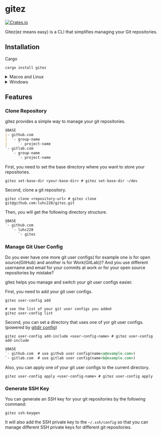 # gitez

[![Crates.io][crates-badge]][crates-url]

[crates-badge]: https://img.shields.io/crates/v/gitc.svg
[crates-url]: https://crates.io/crates/gitez

Gitez(ez means easy) is a CLI that simplifies managing your Git repositories.

## Installation

Cargo

```shell
cargo install gitez
```

<details>

<summary>Macos and Linux</summary>

Coming soon...

</details>

<details>

<summary>Windows</summary>

Coming soon...

</details>

## Features

### Clone Repository

gitez provides a simple way to manage your git repositories.

```md
$BASE
|- github.com
|  `- group-name
|     `- project-name
`- gitlab.com
   `- group-name
      `- project-name
```

First, you need to set the base directory where you want to store your repositories.

```shell
gitez set-base-dir <your-base-dir> # gitez set-base-dir ~/dev
```

Second, clone a git repository.

```shell
gitez clone <repository-url> # gitez clone git@github.com:luhc228/gitez.git
```

Then, you will get the following directory structure.

```md
$BASE
`- github.com
   `- luhc228
      `- gitez
```

### Manage Git User Config

Do you ever have one more git user configs( for example one is for open source(GitHub) and another is for Work(GitLab))? And you use different username and email for your commits at work or for your open source repositories by mistake?

gitez helps you manage and switch your git user configs easier.

First, you need to add your git user configs.

```shell
gitez user-config add

# see the list of your git user configs you added
gitez user-config list
```

Second, you can set a directory that uses one of yor git user configs.(powered by [gitdir config](https://git-scm.com/docs/git-config#Documentation/git-config.txt-codegitdircode))

```shell
gitez user-config add-include <user-config-name> # gitez user-config add-include
```

```md
$BASE
`- github.com  # use github user config(name<a@example.com>)
`- gitlab.com  # use gitlab user config(name<b@example.com>)
```

Also, you can apply one of your git user configs to the current directory.

```shell
gitez user-config apply <user-config-name> # gitez user-config apply
```

### Generate SSH Key

You can generate an SSH key for your git repositories by the following command:

```shell
gitez ssh-keygen
```

It will also add the SSH private key to the `~/.ssh/config` so that you can manage different SSH private keys for different git repositories.
